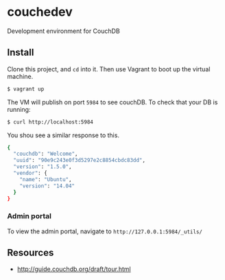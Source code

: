 # couchedev
Development environment for CouchDB

## Install

Clone this project, and `cd` into it.  Then use Vagrant to boot up the virtual machine.

```sh
$ vagrant up
```

The VM will publish on port `5984` to see couchDB.  To check that your DB is running:

``` sh
$ curl http://localhost:5984
```
You shou see a similar response to this.

```sh
{
  "couchdb": "Welcome",
  "uuid": "90e9c243e0f3d5297e2c8854cbdc83dd",
  "version": "1.5.0",
  "vendor": {
    "name": "Ubuntu",
    "version": "14.04"
  }
}
```

### Admin portal

To view the admin portal, navigate to `http://127.0.0.1:5984/_utils/`

## Resources

* http://guide.couchdb.org/draft/tour.html
